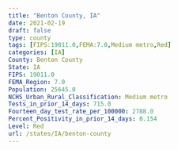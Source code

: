 ```yaml
---
title: "Benton County, IA"
date: 2021-02-19
draft: false
type: county
tags: [FIPS:19011.0,FEMA:7.0,Medium metro,Red]
categories: [IA]
County: Benton County
State: IA
FIPS: 19011.0
FEMA_Region: 7.0
Population: 25645.0
NCHS_Urban_Rural_Classification: Medium metro
Tests_in_prior_14_days: 715.0
Fourteen_day_test_rate_per_100000: 2788.0
Percent_Positivity_in_prior_14_days: 0.154
Level: Red
url: /states/IA/benton-county
---
```



